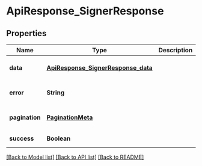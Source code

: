 # ApiResponse_SignerResponse

## Properties

| Name           | Type                                                                      | Description | Notes                        |
| -------------- | ------------------------------------------------------------------------- | ----------- | ---------------------------- |
| **data**       | [**ApiResponse_SignerResponse_data**](ApiResponse_SignerResponse_data.md) |             | [optional] [default to null] |
| **error**      | **String**                                                                |             | [optional] [default to null] |
| **pagination** | [**PaginationMeta**](PaginationMeta.md)                                   |             | [optional] [default to null] |
| **success**    | **Boolean**                                                               |             | [default to null]            |

[[Back to Model list]](../README.md#documentation-for-models) [[Back to API list]](../README.md#documentation-for-api-endpoints) [[Back to README]](../README.md)

